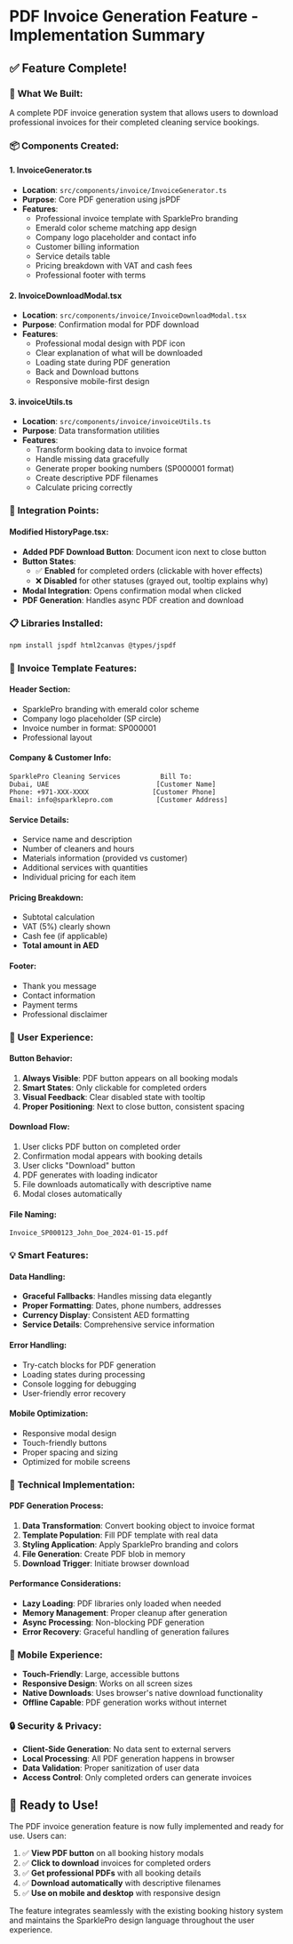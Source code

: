 # PDF Invoice Generation Feature - Implementation Summary

## ✅ **Feature Complete!**

### 🎯 **What We Built:**
A complete PDF invoice generation system that allows users to download professional invoices for their completed cleaning service bookings.

### 📦 **Components Created:**

#### **1. InvoiceGenerator.ts**
- **Location**: `src/components/invoice/InvoiceGenerator.ts`
- **Purpose**: Core PDF generation using jsPDF
- **Features**:
  - Professional invoice template with SparklePro branding
  - Emerald color scheme matching app design
  - Company logo placeholder and contact info
  - Customer billing information
  - Service details table
  - Pricing breakdown with VAT and cash fees
  - Professional footer with terms

#### **2. InvoiceDownloadModal.tsx**
- **Location**: `src/components/invoice/InvoiceDownloadModal.tsx`
- **Purpose**: Confirmation modal for PDF download
- **Features**:
  - Professional modal design with PDF icon
  - Clear explanation of what will be downloaded
  - Loading state during PDF generation
  - Back and Download buttons
  - Responsive mobile-first design

#### **3. invoiceUtils.ts**
- **Location**: `src/components/invoice/invoiceUtils.ts`
- **Purpose**: Data transformation utilities
- **Features**:
  - Transform booking data to invoice format
  - Handle missing data gracefully
  - Generate proper booking numbers (SP000001 format)
  - Create descriptive PDF filenames
  - Calculate pricing correctly

### 🔧 **Integration Points:**

#### **Modified HistoryPage.tsx:**
- **Added PDF Download Button**: Document icon next to close button
- **Button States**: 
  - ✅ **Enabled** for completed orders (clickable with hover effects)
  - ❌ **Disabled** for other statuses (grayed out, tooltip explains why)
- **Modal Integration**: Opens confirmation modal when clicked
- **PDF Generation**: Handles async PDF creation and download

### 📋 **Libraries Installed:**
```bash
npm install jspdf html2canvas @types/jspdf
```

### 🎨 **Invoice Template Features:**

#### **Header Section:**
- SparklePro branding with emerald color scheme
- Company logo placeholder (SP circle)
- Invoice number in format: SP000001
- Professional layout

#### **Company & Customer Info:**
```
SparklePro Cleaning Services          Bill To:
Dubai, UAE                           [Customer Name]
Phone: +971-XXX-XXXX                [Customer Phone]
Email: info@sparklepro.com           [Customer Address]
```

#### **Service Details:**
- Service name and description
- Number of cleaners and hours
- Materials information (provided vs customer)
- Additional services with quantities
- Individual pricing for each item

#### **Pricing Breakdown:**
- Subtotal calculation
- VAT (5%) clearly shown
- Cash fee (if applicable)
- **Total amount in AED**

#### **Footer:**
- Thank you message
- Contact information
- Payment terms
- Professional disclaimer

### 🚀 **User Experience:**

#### **Button Behavior:**
1. **Always Visible**: PDF button appears on all booking modals
2. **Smart States**: Only clickable for completed orders
3. **Visual Feedback**: Clear disabled state with tooltip
4. **Proper Positioning**: Next to close button, consistent spacing

#### **Download Flow:**
1. User clicks PDF button on completed order
2. Confirmation modal appears with booking details
3. User clicks "Download" button
4. PDF generates with loading indicator
5. File downloads automatically with descriptive name
6. Modal closes automatically

#### **File Naming:**
```
Invoice_SP000123_John_Doe_2024-01-15.pdf
```

### 💡 **Smart Features:**

#### **Data Handling:**
- **Graceful Fallbacks**: Handles missing data elegantly
- **Proper Formatting**: Dates, phone numbers, addresses
- **Currency Display**: Consistent AED formatting
- **Service Details**: Comprehensive service information

#### **Error Handling:**
- Try-catch blocks for PDF generation
- Loading states during processing
- Console logging for debugging
- User-friendly error recovery

#### **Mobile Optimization:**
- Responsive modal design
- Touch-friendly buttons
- Proper spacing and sizing
- Optimized for mobile screens

### 🎯 **Technical Implementation:**

#### **PDF Generation Process:**
1. **Data Transformation**: Convert booking object to invoice format
2. **Template Population**: Fill PDF template with real data
3. **Styling Application**: Apply SparklePro branding and colors
4. **File Generation**: Create PDF blob in memory
5. **Download Trigger**: Initiate browser download

#### **Performance Considerations:**
- **Lazy Loading**: PDF libraries only loaded when needed
- **Memory Management**: Proper cleanup after generation
- **Async Processing**: Non-blocking PDF generation
- **Error Recovery**: Graceful handling of generation failures

### 📱 **Mobile Experience:**
- **Touch-Friendly**: Large, accessible buttons
- **Responsive Design**: Works on all screen sizes
- **Native Downloads**: Uses browser's native download functionality
- **Offline Capable**: PDF generation works without internet

### 🔒 **Security & Privacy:**
- **Client-Side Generation**: No data sent to external servers
- **Local Processing**: All PDF generation happens in browser
- **Data Validation**: Proper sanitization of user data
- **Access Control**: Only completed orders can generate invoices

## 🎉 **Ready to Use!**

The PDF invoice generation feature is now fully implemented and ready for use. Users can:

1. ✅ **View PDF button** on all booking history modals
2. ✅ **Click to download** invoices for completed orders
3. ✅ **Get professional PDFs** with all booking details
4. ✅ **Download automatically** with descriptive filenames
5. ✅ **Use on mobile and desktop** with responsive design

The feature integrates seamlessly with the existing booking history system and maintains the SparklePro design language throughout the user experience.
